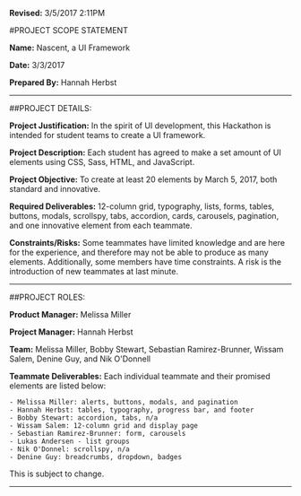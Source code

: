 **Revised:** 3/5/2017 2:11PM

#PROJECT SCOPE STATEMENT

**Name:** Nascent, a UI Framework 

**Date:** 3/3/2017

**Prepared By:** Hannah Herbst

---

##PROJECT DETAILS:

**Project Justification:** In the spirit of UI development, this Hackathon is intended for student teams to create a UI framework.

**Project Description:** Each student has agreed to make a set amount of UI elements using CSS, Sass, HTML, and JavaScript.

**Project Objective:** To create at least 20 elements by March 5, 2017, both standard and innovative.

**Required Deliverables:** 12-column grid, typography, lists, forms, tables, buttons, modals, scrollspy, tabs, accordion, cards, carousels, pagination, and one innovative element from each teammate.

**Constraints/Risks:** Some teammates have limited knowledge and are here for the experience, and therefore may not be able to produce as many elements. Additionally, some members have time constraints. A risk is the introduction of new teammates at last minute.

---

##PROJECT ROLES:

**Product Manager:** Melissa Miller

**Project Manager:** Hannah Herbst

**Team:** Melissa Miller, Bobby Stewart, Sebastian Ramirez-Brunner, Wissam Salem, Denine Guy, and Nik O'Donnell

**Teammate Deliverables:** Each individual teammate and their promised elements are listed below:

	- Melissa Miller: alerts, buttons, modals, and pagination
	- Hannah Herbst: tables, typography, progress bar, and footer
	- Bobby Stewart: accordion, tabs, n/a
	- Wissam Salem: 12-column grid and display page
	- Sebastian Ramirez-Brunner: form, carousels
	- Lukas Andersen - list groups
	- Nik O'Donnel: scrollspy, n/a
	- Denine Guy: breadcrumbs, dropdown, badges

This is subject to change. 

---
